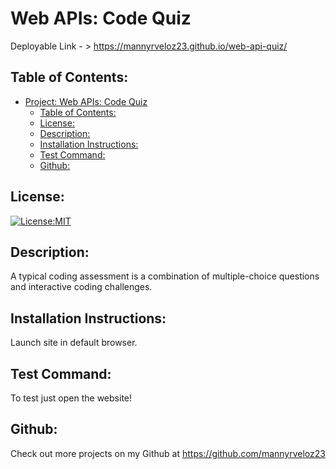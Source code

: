 # Web APIs: Code Quiz

  Deployable Link - > https://mannyrveloz23.github.io/web-api-quiz/


## Table of Contents: 
- [Project: Web APIs: Code Quiz](#project-web-api-quiz)
  - [Table of Contents:](#table-of-contents)
  - [License:](#license)
  - [Description:](#description)
  - [Installation Instructions:](#installation-instructions)
  - [Test Command:](#test-command)
  - [Github:](#github)

## License:
[![License:MIT](https://img.shields.io/badge/License-MIT-yellow.svg)](https://opensource.org/licenses/MIT)

## Description:
A typical coding assessment is a combination of multiple-choice questions and interactive coding challenges.

## Installation Instructions: 
Launch site in default browser.

## Test Command: 
To test just open the website!

## Github: 
Check out more projects on my Github at https://github.com/mannyrveloz23
